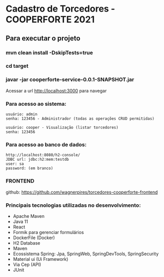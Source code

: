 # Cadastro de Torcedores - COOPERFORTE 2021

## Para executar o projeto

### mvn clean install -DskipTests=true
### cd target
### javar -jar cooperforte-service-0.0.1-SNAPSHOT.jar

Acessar a url [http://localhost:3000](http://localhost:3000) para navegar

### Para acesso ao sistema:

    usuário: admin 
	senha: 123456 - Administrador (todas as operações CRUD permitidas)
	
	usuário: cooper - Visualização (listar torcedores)
	senha: 123456

### Para acesso ao banco de dados:

    http://localhost:8080/h2-console/
    JDBC url: jdbc:h2:mem:testdb
    user: sa
    password: (em branco)

### FRONTEND

github: https://github.com/wagnerpires/torcedores-cooperforte-frontend

### Principais tecnologias utilizadas no desenvolvimento:

* Apache Maven
* Java 11
* React
* Formik para gerenciar formulários
* DockerFile (Docker)
* H2 Database
* Maven
* Ecossistema Spring: Jpa, SpringWeb, SpringDevTools, SpringSecurity
* Material ui (Ui Framework)
* Via Cep (API)
* JUnit